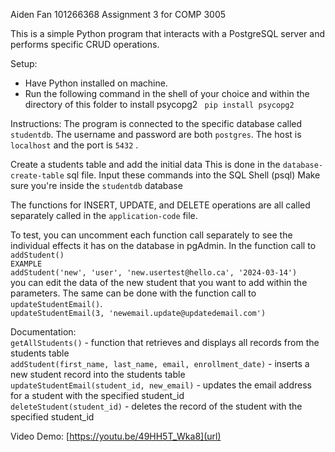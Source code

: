 Aiden Fan 101266368
Assignment 3 for COMP 3005

This is a simple Python program that interacts with a PostgreSQL server and performs specific CRUD operations.

Setup:

- Have Python installed on machine.
- Run the following command in the shell of your choice and within the directory of this folder to install psycopg2
  ` pip install psycopg2`

Instructions:
The program is connected to the specific database called `studentdb`. The username and password are both `postgres`. The host is `localhost`  and the port is `5432` . 

Create a students table and add the initial data
  This is done in the `database-create-table` sql file.
  Input these commands into the SQL Shell (psql)
    Make sure you're inside the `studentdb` database
  
The functions for INSERT, UPDATE, and DELETE operations are all called separately called in the `application-code` file.

To test, you can uncomment each function call separately to see the individual effects it has on the database in pgAdmin. In the function call to `addStudent()` <br> 
`EXAMPLE`<br>`addStudent('new', 'user', 'new.usertest@hello.ca', '2024-03-14')` <br>you can edit the data of the new student that you want to add within the parameters.
The same can be done with the function call to `updateStudentEmail()`. <br> `updateStudentEmail(3, 'newemail.update@updatedemail.com')`<br>

Documentation:<br>
`getAllStudents()` - function that retrieves and displays all records from the students table <br>
`addStudent(first_name, last_name, email, enrollment_date)` - inserts a new student record into the students table <br>
`updateStudentEmail(student_id, new_email)` - updates the email address for a student with the specified student_id <br>
`deleteStudent(student_id)` - deletes the record of the student with the specified student_id <br>

Video Demo:
[https://youtu.be/49HH5T_Wka8](url)
